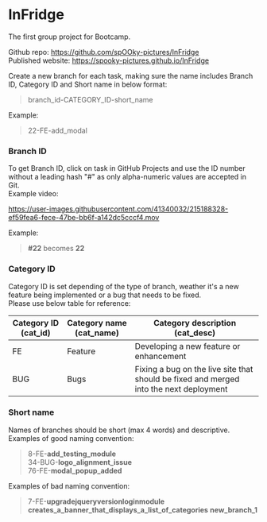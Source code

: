 # InFridge

The first group project for Bootcamp.

Github repo: https://github.com/spOOky-pictures/InFridge  
Published website: https://spooky-pictures.github.io/InFridge
  
Create a new branch for each task, making sure the name includes Branch ID, Category ID and Short name in below format:  
> branch_id-CATEGORY_ID-short_name

Example:  
> 22-FE-add_modal
   
### Branch ID  
To get Branch ID, click on task in GitHub Projects and use the ID number without a leading hash "#" as only alpha-numeric values are accepted in Git.  
Example video:  

https://user-images.githubusercontent.com/41340032/215188328-ef59fea6-fece-47be-bb6f-a142dc5cccf4.mov
  
Example:  
> **#22** becomes **22**  
  
### Category ID  
Category ID is set depending of the type of branch, weather it's a new feature being implemented or a bug that needs to be fixed.  
Please use below table for reference:
  
| Category ID (cat_id)  | Category name (cat_name) | Category description (cat_desc)                                                        |
| --------------------- | ------------------------ | -------------------------------------------------------------------------------------- |
|         FE            |          Feature         | Developing a new feature or enhancement                                                |
|         BUG           |           Bugs           | Fixing a bug on the live site that should be fixed and merged into the next deployment |
  
### Short name  
Names of branches should be short (max 4 words) and descriptive.  
Examples of good naming convention:  

> 8-FE-**add_testing_module**  
> 34-BUG-**logo_alignment_issue**  
> 76-FE-**modal_popup_added**
  
Examples of bad naming convention:  
  
> 7-FE-**upgradejqueryversionloginmodule**  
> **creates_a_banner_that_displays_a_list_of_categories**
> **new_branch_1**
